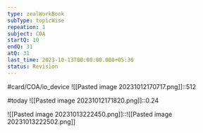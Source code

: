 ```yaml
---
type: zealWorkBook
subType: topicWise
repeation: 1
subject: COA
startQ: 10
endQ: 31
atQ: 31
last_time: 2023-10-13T00:00:00.000+05:30
status: Revision
---
```

#card/COA/io_device ![[Pasted image 20231012170717.png]]::512 <!--SR:!2023-11-01,4,270-->

#today ![[Pasted image 20231012171820.png]]::0.24

![[Pasted image 20231013222450.png]]::![[Pasted image 20231013222502.png]]

